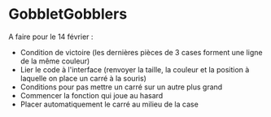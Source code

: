 # GobbletGobblers

A faire pour le 14 février :
- Condition de victoire (les dernières pièces de 3 cases forment une ligne de la même couleur)
- Lier le code à l'interface (renvoyer la taille, la couleur et la position à laquelle on place un carré à la souris)
- Conditions pour pas mettre un carré sur un autre plus grand
- Commencer la fonction qui joue au hasard
- Placer automatiquement le carré au milieu de la case
